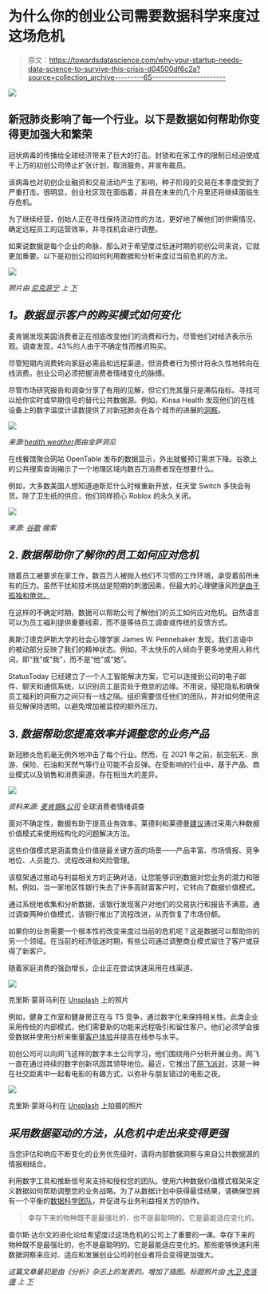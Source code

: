 # 为什么你的创业公司需要数据科学来度过这场危机

> 原文：<https://towardsdatascience.com/why-your-startup-needs-data-science-to-survive-this-crisis-d04500df6c2a?source=collection_archive---------65----------------------->

![](img/c8973f46ab8fbed01e0737b7f89e1c32.png)

## 新冠肺炎影响了每一个行业。以下是数据如何帮助你变得更加强大和繁荣

冠状病毒的传播给全球经济带来了巨大的打击。封锁和在家工作的限制已经迫使成千上万的初创公司停止扩张计划，取消服务，并宣布裁员。

该病毒也对初创企业融资和交易活动产生了影响，种子阶段的交易在本季度受到了严重打击。很明显，创业社区现在面临着，并且在未来的几个月里还将继续面临生存危机。

为了继续经营，创始人正在寻找保持流动性的方法，更好地了解他们的供需情况，确定远程员工的运营效率，并寻找机会进行调整。

如果说数据是每个企业的命脉，那么对于希望度过低迷时期的初创公司来说，它就更加重要。以下是初创公司如何利用数据和分析来度过当前危机的方法。

![](img/66ccf5b8cbc5e8ca273ae9e9e2a74d74.png)

*照片由* [*尼克菲宁*](https://unsplash.com/@jannerboy62?utm_source=unsplash&utm_medium=referral&utm_content=creditCopyText) *上* [*下*](https://unsplash.com/photos/2qMg2gXYKvo?utm_source=unsplash&utm_medium=referral&utm_content=creditCopyText)

## ***1。数据显示客户的购买模式如何变化***

麦肯锡发现美国消费者正在彻底改变他们的消费和行为，尽管他们对经济表示乐观。调查发现，43%的人由于不确定性而推迟购买。

尽管短期内消费转向家庭必需品和远程渠道，但消费者行为预计将永久性地转向在线消费。创业公司必须把握消费者情绪变化的脉搏。

尽管市场研究报告和调查分享了有用的见解，但它们充其量只是滞后指标。寻找可以给你实时或早期信号的替代公共数据源。例如，Kinsa Health 发现他们的在线设备上的数字温度计读数提供了对新冠肺炎在各个城市的进展的[洞察](https://www.nytimes.com/2020/03/30/health/coronavirus-restrictions-fevers.html)。

![](img/9c056a49e9577cd665d7f3bd76cf4f8d.png)

*来源:*[*health weather*](https://healthweather.us/)*图由金萨洞见*

在线餐馆聚合网站 OpenTable 发布的数据显示，外出就餐预订需求下降。谷歌上的公共搜索查询揭示了一个地理区域内数百万消费者现在想要什么。

例如，大多数美国人想知道迪斯尼什么时候重新开放，任天堂 Switch 多快会有货。除了卫生纸的供应，他们同样担心 Roblox 的永久关闭。

![](img/6b5efc9eb76e0326bee4c8a2a70e502f.png)

*来源:* [*谷歌*](https://www.google.com/) *搜索*

## 2. ***数据帮助你了解你的员工如何应对危机***

随着员工被要求在家工作，数百万人被抛入他们不习惯的工作环境，承受着前所未有的压力。虽然干扰和技术挑战是短期的刺激因素，但最大的心理健康风险[是由于孤独和倦怠。](https://www.forbes.com/sites/onemind/2020/03/17/when-home-becomes-the-workplace-mental-health-and-remote-work/#435a4c731760)

在这样的不确定时期，数据可以帮助公司了解他们的员工如何应对危机。自然语言可以为员工福利提供重要线索，而不是等待员工调查或传统的反馈方式。

奥斯汀德克萨斯大学的社会心理学家 James W. Pennebaker 发现，我们言语中的被动部分反映了我们的精神状态。例如，不太快乐的人倾向于更多地使用人称代词，即“我”或“我”，而不是“他”或“她”。

StatusToday 已经建立了一个人工智能解决方案，它可以连接到公司的电子邮件、聊天和通信系统，以识别员工是否处于倦怠的边缘。不用说，侵犯隐私和确保员工福利的洞察力之间只有一线之隔。组织需要信任他们的团队，并对如何使用这些见解保持透明，以避免增加被监控的额外压力。

## 3. ***数据帮助您提高效率并调整您的业务产品***

新冠肺炎危机毫无例外地冲击了每个行业。然而，在 2021 年之前，航空航天、旅游、保险、石油和天然气等行业可能不会反弹。在受影响的行业中，基于产品、商业模式以及销售和消费渠道，存在相当大的差异。

![](img/da841a4aabf21b95b1c7bac7553acfe6.png)

*资料来源:* [*麦肯锡&公司*](https://www.mckinsey.com/business-functions/marketing-and-sales/our-insights/global-surveys-of-consumer-sentiment-during-the-coronavirus-crisis) 全球消费者情绪调查

面对不确定性，数据有助于提高业务效率。莱德利和莱德曼[建议](https://hbr.org/2020/03/use-data-to-accelerate-your-business-strategy)通过采用六种数据价值模式来使用结构化的问题解决方法。

这些价值模式是涵盖商业价值链最关键方面的场景——产品丰富、市场情报、竞争地位、人员能力、流程改进和风险管理。

该框架通过推动与利益相关方的正确对话，让您能够识别数据对您业务的潜力和限制。例如，当一家地区性银行失去了许多高财富客户时，它转向了数据价值模式。

通过系统地收集和分析数据，该银行发现客户对他们的交易执行和报告不满意。通过调查两种价值模式，该银行推出了流程改进，从而恢复了市场份额。

如果你的业务需要一个根本性的改变来度过当前的危机呢？这是数据可以帮助你的另一个领域。在当前的经济低迷时期，有些公司通过调整商业模式留住了客户或获得了新客户。

随着家庭消费的强劲增长，企业正在尝试快速采用在线渠道。

![](img/a4f71ca98f2590c7aaaaaa84c1755444.png)

克里斯·蒙哥马利在 [Unsplash](https://unsplash.com/collections/9920464/virtual-events?utm_source=unsplash&utm_medium=referral&utm_content=creditCopyText) 上的照片

例如，健身工作室和健身房正在与 T5 竞争，通过数字化来保持相关性。此类企业采用传统的内部模式，他们需要新的功能来远程吸引和留住客户。他们必须学会接受数据并使用分析来衡量[客户体验](https://insidebigdata.com/2019/03/20/how-ai-can-transform-customer-experience-by-listening-better-to-the-voice-of-customers/)并提高在线参与水平。

初创公司可以向网飞这样的数字本土公司学习，他们围绕用户分析开展业务。网飞一直在通过持续的数字创新巩固其领导地位。最近，它推出了[网飞派对](https://www.netflixparty.com/)，这是一种在社交距离中一起看电影的有趣方式，以弥补与朋友错过的电影之夜。

![](img/b6f41f11b79ddc9351eccad5e452232d.png)

克里斯·蒙哥马利在 [Unsplash](https://unsplash.com/collections/9920464/virtual-events?utm_source=unsplash&utm_medium=referral&utm_content=creditCopyText) 上拍摄的照片

## ***采用数据驱动的方法，从危机中走出来变得更强***

当您评估和响应不断变化的业务优先级时，请将内部数据洞察与来自公共数据源的情报相结合。

利用数字工具和推断信号来支持和授权您的团队。使用六种数据价值模式框架来定义数据如何帮助调整您的业务战略。为了从数据计划中获得最佳结果，请确保您拥有一个平衡的[数据科学团队](https://techhq.com/2019/12/a-complete-data-science-team-requires-more-than-just-data-scientists/)，并促进与业务利益相关方的协作。

> 幸存下来的物种既不是最强壮的，也不是最聪明的。它是最能适应变化的。

查尔斯·达尔文的进化论给希望度过这场危机的公司上了重要的一课。幸存下来的物种既不是最强壮的，也不是最聪明的。它是最能适应变化的。那些能够快速利用数据洞察来应对、适应和发展创业公司的创业者将会变得更加强大。

*这篇文章最初是由《分析》杂志上的*[](https://pubsonline.informs.org/do/10.1287/LYTX.2020.05.02/full/)**发表的。增加了插图。标题照片由* [*大卫·克洛德*](https://unsplash.com/@davidclode?utm_source=unsplash&utm_medium=referral&utm_content=creditCopyText) *上* [*下*](https://unsplash.com/?utm_source=unsplash&utm_medium=referral&utm_content=creditCopyText)*